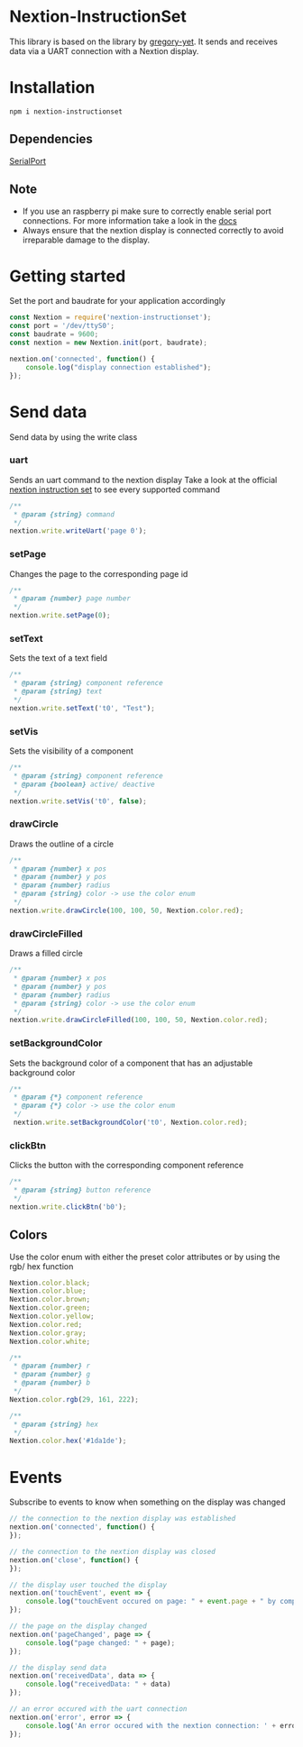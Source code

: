 # Nextion-InstructionSet
This library is based on the library by [gregory-yet](https://github.com/gregory-yet/Nextion).
It sends and receives data via a UART connection with a Nextion display.

# Installation
```npm
npm i nextion-instructionset
```

## Dependencies
[SerialPort](https://www.npmjs.com/package/serialport)

## Note
- If you use an raspberry pi make sure to correctly enable serial port connections.
  For more information take a look in the [docs](https://www.raspberrypi.org/documentation/configuration/uart.md)
- Always ensure that the nextion display is connected correctly to avoid irreparable damage to the display.

# Getting started
Set the port and baudrate for your application accordingly
```javascript
const Nextion = require('nextion-instructionset');
const port = '/dev/ttyS0';
const baudrate = 9600;
const nextion = new Nextion.init(port, baudrate);

nextion.on('connected', function() {
    console.log("display connection established");
});
```

# Send data
Send data by using the write class

### uart
Sends an uart command to the nextion display
Take a look at the official [nextion instruction set](https://nextion.tech/instruction-set/) to see every supported command
```javascript
/**
 * @param {string} command
 */
nextion.write.writeUart('page 0');
```
### setPage
Changes the page to the corresponding page id
```javascript
/**
 * @param {number} page number
 */
nextion.write.setPage(0);
```
### setText
Sets the text of a text field
```javascript
/**
 * @param {string} component reference 
 * @param {string} text
 */
nextion.write.setText('t0', "Test");
```

### setVis
Sets the visibility of a component
```javascript
/**
 * @param {string} component reference
 * @param {boolean} active/ deactive
 */
nextion.write.setVis('t0', false);
```

### drawCircle
Draws the outline of a circle
```javascript
/**
 * @param {number} x pos
 * @param {number} y pos
 * @param {number} radius
 * @param {string} color -> use the color enum
 */
nextion.write.drawCircle(100, 100, 50, Nextion.color.red);
```

### drawCircleFilled
Draws a filled circle
```javascript
/**
 * @param {number} x pos
 * @param {number} y pos
 * @param {number} radius
 * @param {string} color -> use the color enum
 */
nextion.write.drawCircleFilled(100, 100, 50, Nextion.color.red);
```

### setBackgroundColor
Sets the background color of a component that has an adjustable background color
```javascript
/**
 * @param {*} component reference
 * @param {*} color -> use the color enum
 */
 nextion.write.setBackgroundColor('t0', Nextion.color.red);
```

### clickBtn
Clicks the button with the corresponding component reference
```javascript
/**
 * @param {string} button reference
 */
nextion.write.clickBtn('b0');
```

## Colors
Use the color enum with either the preset color attributes or by using the rgb/ hex function
```javascript
Nextion.color.black;
Nextion.color.blue;
Nextion.color.brown;
Nextion.color.green;
Nextion.color.yellow;
Nextion.color.red;
Nextion.color.gray;
Nextion.color.white;

/**
 * @param {number} r 
 * @param {number} g 
 * @param {number} b 
 */
Nextion.color.rgb(29, 161, 222);

/**
 * @param {string} hex
 */
Nextion.color.hex('#1da1de');
```

# Events
Subscribe to events to know when something on the display was changed
```javascript
// the connection to the nextion display was established
nextion.on('connected', function() {
});

// the connection to the nextion display was closed
nextion.on('close', function() {
});

// the display user touched the display
nextion.on('touchEvent', event => {
    console.log("touchEvent occured on page: " + event.page + " by component id: " + event.id + " with the state: " + event.state);
});

// the page on the display changed
nextion.on('pageChanged', page => {
    console.log("page changed: " + page);
});

// the display send data
nextion.on('receivedData', data => {
    console.log("receivedData: " + data)
});

// an error occured with the uart connection
nextion.on('error', error => {
    console.log('An error occured with the nextion connection: ' + error);
});

```
